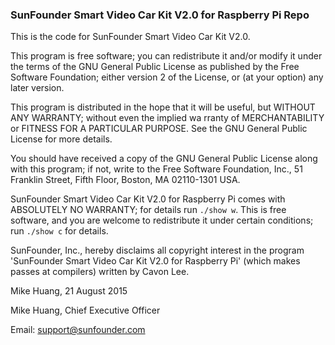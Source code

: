 ### SunFounder Smart Video Car Kit V2.0 for Raspberry Pi Repo
This is the code for SunFounder Smart Video Car Kit V2.0.

This program is free software; you can redistribute it and/or modify
it under the terms of the GNU General Public License as published by
the Free Software Foundation; either version 2 of the License, or
(at your option) any later version.

This program is distributed in the hope that it will be useful,
but WITHOUT ANY WARRANTY; without even the implied wa rranty of
MERCHANTABILITY or FITNESS FOR A PARTICULAR PURPOSE. See the
GNU General Public License for more details.

You should have received a copy of the GNU General Public License along
with this program; if not, write to the Free Software Foundation, Inc.,
51 Franklin Street, Fifth Floor, Boston, MA 02110-1301 USA.

SunFounder Smart Video Car Kit V2.0 for Raspberry Pi comes with ABSOLUTELY NO WARRANTY; for details run  `./show w`.
This is free software, and you are welcome to redistribute it
under certain conditions; run `./show c` for details.

SunFounder, Inc., hereby disclaims all copyright interest in the program
'SunFounder Smart Video Car Kit V2.0 for Raspberry Pi' (which makes passes at compilers) written by Cavon Lee.

Mike Huang, 21 August 2015

Mike Huang, Chief Executive Officer

Email: support@sunfounder.com
